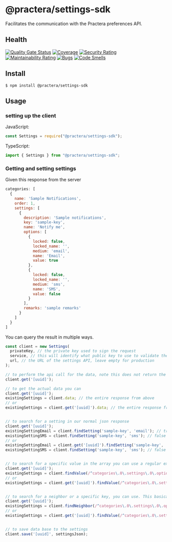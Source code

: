 # @practera/settings-sdk

Facilitates the communication with the Practera preferences API.

## Health

[![Quality Gate Status](https://sonarcloud.io/api/project_badges/measure?project=intersective_settings-sdk&metric=alert_status&token=19814e72d32dd8ab193bb168320116a41f84beb3)](https://sonarcloud.io/dashboard?id=intersective_settings-sdk)
[![Coverage](https://sonarcloud.io/api/project_badges/measure?project=intersective_settings-sdk&metric=coverage&token=19814e72d32dd8ab193bb168320116a41f84beb3)](https://sonarcloud.io/dashboard?id=intersective_settings-sdk)
[![Security Rating](https://sonarcloud.io/api/project_badges/measure?project=intersective_settings-sdk&metric=security_rating&token=19814e72d32dd8ab193bb168320116a41f84beb3)](https://sonarcloud.io/dashboard?id=intersective_settings-sdk)
[![Maintainability Rating](https://sonarcloud.io/api/project_badges/measure?project=intersective_settings-sdk&metric=sqale_rating&token=19814e72d32dd8ab193bb168320116a41f84beb3)](https://sonarcloud.io/dashboard?id=intersective_settings-sdk)
[![Bugs](https://sonarcloud.io/api/project_badges/measure?project=intersective_settings-sdk&metric=bugs&token=19814e72d32dd8ab193bb168320116a41f84beb3)](https://sonarcloud.io/dashboard?id=intersective_settings-sdk)
[![Code Smells](https://sonarcloud.io/api/project_badges/measure?project=intersective_settings-sdk&metric=code_smells&token=19814e72d32dd8ab193bb168320116a41f84beb3)](https://sonarcloud.io/dashboard?id=intersective_settings-sdk)


## Install

```
$ npm install @practera/settings-sdk
```

## Usage

### setting up the client
JavaScript:
```js
const Settings = require("@practera/settings-sdk");
```

TypeScript:
```js
import { Settings } from "@practera/settings-sdk";
```

### Getting and setting settings

Given this response from the server
```js
categories: [
  {
    name: 'Sample Notifications',
    order: 1,
    settings: [
      {
        description: 'Sample notifications',
        key: 'sample-key',
        name: 'Notify me',
        options: [
          {
            locked: false,
            locked_name: '',
            medium: 'email',
            name: 'Email',
            value: true
          },
          {
            locked: false,
            locked_name: '',
            medium: 'sms',
            name: 'SMS',
            value: false
          }
        ],
        remarks: 'sample remarks'
      }
    ]
  }
]
```

You can query the result in multiple ways.

```js
const client = new Settings(
  privateKey, // the private key used to sign the request
  service, // this will identify what public key to use to validate the token, the variable called ${service}_JWT will be used. The variable should contain a key called public and the public key as the value.
  url, // the URL of the settings API, leave empty for production
);

// to perform the api call for the data, note this does not return the data but a reference to self. This allows to chain requests if you want.
client.get('[uuid]');

// to get the actual data you can
client.get('[uuid]');
existingSettings = client.data; // the entire response from above
// or 
existingSettings = client.get('[uuid]').data; // the entire response from above


// to search for a setting in our normal json response 
client.get('[uuid]');
existingSettingEmail = client.findSetting('sample-key', 'email'); // true
existingSettingSMS = client.findSetting('sample-key', 'sms'); // false
// or 
existingSettingEmail = client.get('[uuid]').findSetting('sample-key', 'email'); // true
existingSettingSMS = client.findSetting('sample-key', 'sms'); // false


// to search for a specific value in the array you can use a regular expression
client.get('[uuid]');
existingSettings = client.findValue(/^categories\.0\.settings\.0\.options\.1\.medium$/); // sms
// or 
existingSettings = client.get('[uuid]').findValue(/^categories\.0\.settings\.0\.options\.1\.medium$/); // sms


// to search for a neighbor or a specific key, you can use. This basically searches all the mediums for the value email then returns the field next to it called 'value'
client.get('[uuid]');
existingSettings = client.findNeighbor(/^categories\.0\.settings\.0\.options\.[0-9]\.medium$/, "email", "value"); // true
// or 
existingSettings = client.get('[uuid]').findValue(/^categories\.0\.settings\.0\.options\.[0-9]\.medium$/, "email", "value"); // false


// to save data base to the settings
client.save('[uuid]', settingsJson);
```
